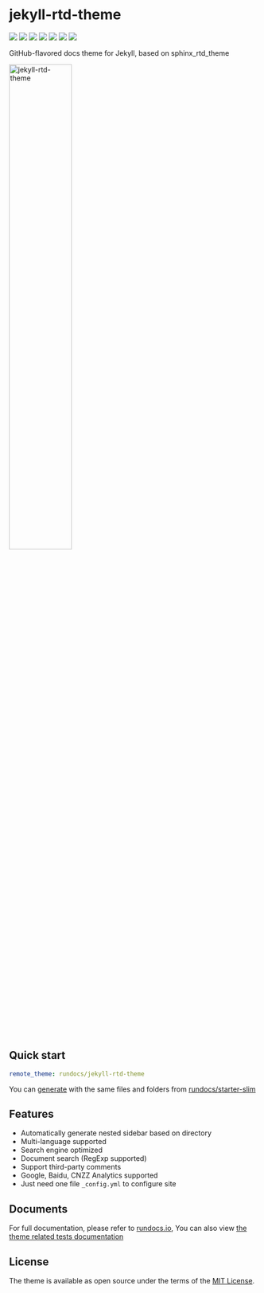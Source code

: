 # jekyll-rtd-theme
[![](https://github.com/rundocs/jekyll-rtd-theme/workflows/CI/badge.svg)][repository]
[![](https://img.shields.io/gem/v/jekyll-rtd-theme)][rubygem]
[![](https://img.shields.io/gem/dt/jekyll-rtd-theme)][rubygem]
[![](https://data.jsdelivr.com/v1/package/gh/rundocs/jekyll-rtd-theme/badge)][cdn]
[![](https://www.codefactor.io/repository/github/rundocs/jekyll-rtd-theme/badge)][codefactor]
[![](https://img.shields.io/badge/featured%20on-JekyllThemes-red.svg)](https://jekyll-themes.com)
[![](https://badges.gitter.im/rundocs/jekyll-rtd-theme.svg)][gitter]

GitHub-flavored docs theme for Jekyll, based on sphinx_rtd_theme

<img class="shadow-box" width="50%" alt="jekyll-rtd-theme" src="https://user-images.githubusercontent.com/68011645/89026666-ad3a8680-d35b-11ea-9f4b-d3fe26ae12ed.png">

## Quick start
```yml
remote_theme: rundocs/jekyll-rtd-theme
```
You can [generate](https://github.com/rundocs/starter-slim/generate) with the same files and folders from [rundocs/starter-slim](https://github.com/rundocs/starter-slim/)

## Features
- Automatically generate nested sidebar based on directory
- Multi-language supported
- Search engine optimized
- Document search (RegExp supported)
- Support third-party comments
- Google, Baidu, CNZZ Analytics supported
- Just need one file `_config.yml` to configure site

## Documents
For full documentation, please refer to [rundocs.io](https://rundocs.io/), You can also view [the theme related tests documentation](https://rundocs.github.io/jekyll-rtd-theme)

## License
The theme is available as open source under the terms of the [MIT License](https://github.com/rundocs/jekyll-rtd-theme/blob/master/LICENSE).

[repository]: https://github.com/rundocs/jekyll-rtd-theme
[rubygem]: https://rubygems.org/gems/jekyll-rtd-theme
[cdn]: https://cdn.jsdelivr.net/gh/rundocs/jekyll-rtd-theme/
[codefactor]: https://www.codefactor.io/repository/github/rundocs/jekyll-rtd-theme
[gitter]: https://gitter.im/rundocs/jekyll-rtd-theme?utm_source=badge&utm_medium=badge&utm_campaign=pr-badge&utm_content=badge
